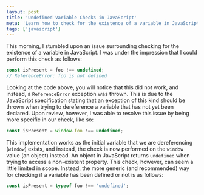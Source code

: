 ```yaml
---
layout: post
title: 'Undefined Variable Checks in JavaScript'
meta: 'Learn how to check for the existence of a variable in JavaScript without encountering a ReferenceError.'
tags: ['javascript']
---
```


This morning, I stumbled upon an issue surrounding checking for the existence of a variable in JavaScript. <!--more-->
I was under the impression that I could perform this check as follows:

```js
const isPresent = foo !== undefined;
// ReferenceError: foo is not defined
```

Looking at the code above, you will notice that this did not work, and instead, a `ReferenceError` exception was thrown.
This is due to the JavaScript specification stating that an exception of this kind should be thrown when trying to dereference a variable that has not yet been declared.
Upon review, however, I was able to resolve this issue by being more specific in our check, like so:

```js
const isPresent = window.foo !== undefined;
```

This implementation works as the initial variable that we are dereferencing (`window`) exists, and instead, the check is now performed on the `window` value (an object) instead.
An object in JavaScript returns `undefined` when trying to access a non-existent property.
This check, however, can seem a little limited in scope.
Instead, the more generic (and recommended) way for checking if a variable has been defined or not is as follows:

```js
const isPresent = typeof foo !== 'undefined';
```
